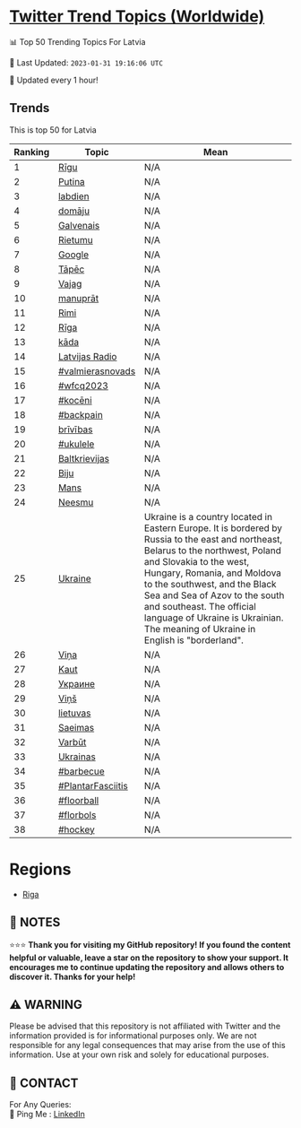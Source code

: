 [Twitter Trend Topics (Worldwide)](https://github.com/ErcinDedeoglu/Twitter-Trend-Topics)
==========


📊 Top 50 Trending Topics For Latvia

📆 Last Updated: `2023-01-31 19:16:06 UTC`

🔧 Updated every 1 hour!


## Trends

This is top 50 for Latvia

| Ranking | Topic | Mean |
| ------- | ------------ | ------------ |
| 1 | [Rīgu](http://twitter.com/search?q=R%c4%abgu) | N/A |
| 2 | [Putina](http://twitter.com/search?q=Putina) | N/A |
| 3 | [labdien](http://twitter.com/search?q=labdien) | N/A |
| 4 | [domāju](http://twitter.com/search?q=dom%c4%81ju) | N/A |
| 5 | [Galvenais](http://twitter.com/search?q=Galvenais) | N/A |
| 6 | [Rietumu](http://twitter.com/search?q=Rietumu) | N/A |
| 7 | [Google](http://twitter.com/search?q=Google) | N/A |
| 8 | [Tāpēc](http://twitter.com/search?q=T%c4%81p%c4%93c) | N/A |
| 9 | [Vajag](http://twitter.com/search?q=Vajag) | N/A |
| 10 | [manuprāt](http://twitter.com/search?q=manupr%c4%81t) | N/A |
| 11 | [Rimi](http://twitter.com/search?q=Rimi) | N/A |
| 12 | [Rīga](http://twitter.com/search?q=R%c4%abga) | N/A |
| 13 | [kāda](http://twitter.com/search?q=k%c4%81da) | N/A |
| 14 | [Latvijas Radio](http://twitter.com/search?q=Latvijas+Radio) | N/A |
| 15 | [#valmierasnovads](http://twitter.com/search?q=%23valmierasnovads) | N/A |
| 16 | [#wfcq2023](http://twitter.com/search?q=%23wfcq2023) | N/A |
| 17 | [#kocēni](http://twitter.com/search?q=%23koc%c4%93ni) | N/A |
| 18 | [#backpain](http://twitter.com/search?q=%23backpain) | N/A |
| 19 | [brīvības](http://twitter.com/search?q=br%c4%abv%c4%abbas) | N/A |
| 20 | [#ukulele](http://twitter.com/search?q=%23ukulele) | N/A |
| 21 | [Baltkrievijas](http://twitter.com/search?q=Baltkrievijas) | N/A |
| 22 | [Biju](http://twitter.com/search?q=Biju) | N/A |
| 23 | [Mans](http://twitter.com/search?q=Mans) | N/A |
| 24 | [Neesmu](http://twitter.com/search?q=Neesmu) | N/A |
| 25 | [Ukraine](http://twitter.com/search?q=Ukraine) | Ukraine is a country located in Eastern Europe. It is bordered by Russia to the east and northeast, Belarus to the northwest, Poland and Slovakia to the west, Hungary, Romania, and Moldova to the southwest, and the Black Sea and Sea of Azov to the south and southeast. The official language of Ukraine is Ukrainian. The meaning of Ukraine in English is "borderland". |
| 26 | [Viņa](http://twitter.com/search?q=Vi%c5%86a) | N/A |
| 27 | [Kaut](http://twitter.com/search?q=Kaut) | N/A |
| 28 | [Украине](http://twitter.com/search?q=%d0%a3%d0%ba%d1%80%d0%b0%d0%b8%d0%bd%d0%b5) | N/A |
| 29 | [Viņš](http://twitter.com/search?q=Vi%c5%86%c5%a1) | N/A |
| 30 | [lietuvas](http://twitter.com/search?q=lietuvas) | N/A |
| 31 | [Saeimas](http://twitter.com/search?q=Saeimas) | N/A |
| 32 | [Varbūt](http://twitter.com/search?q=Varb%c5%abt) | N/A |
| 33 | [Ukrainas](http://twitter.com/search?q=Ukrainas) | N/A |
| 34 | [#barbecue](http://twitter.com/search?q=%23barbecue) | N/A |
| 35 | [#PlantarFasciitis](http://twitter.com/search?q=%23PlantarFasciitis) | N/A |
| 36 | [#floorball](http://twitter.com/search?q=%23floorball) | N/A |
| 37 | [#florbols](http://twitter.com/search?q=%23florbols) | N/A |
| 38 | [#hockey](http://twitter.com/search?q=%23hockey) | N/A |



# Regions

* [Riga](</Latvia/Riga.md>)



## 📝 NOTES

⭐⭐⭐ **Thank you for visiting my GitHub repository! If you found the content helpful or valuable, leave a star on the repository to show your support. It encourages me to continue updating the repository and allows others to discover it. Thanks for your help!**


## ⚠️ WARNING

Please be advised that this repository is not affiliated with Twitter and the information provided is for informational purposes only. We are not responsible for any legal consequences that may arise from the use of this information. Use at your own risk and solely for educational purposes.


## 📨 CONTACT

 For Any Queries:  
            🏓 Ping Me : [LinkedIn](https://www.linkedin.com/in/ercindedeoglu/)
